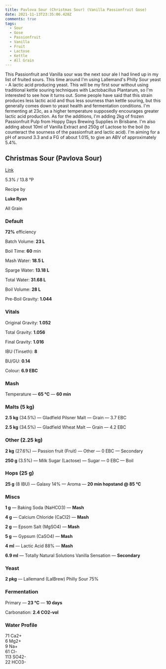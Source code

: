 ```yaml
---
title: Pavlova Sour (Christmas Sour) (Vanilla Passionfruit Gose)
date: 2021-11-13T23:35:06.428Z
comments: true
tags:
  - Sour
  - Gose
  - Passionfruit
  - Vanilla
  - Fruit
  - Lactose
  - Kettle
  - All Grain
---
```

This Passionfruit and Vanilla sour was the next sour ale I had lined up in my list of fruited sours. This time around I'm using Lallemand's Philly Sour yeast - A lactic acid producing yeast. This will be my first sour without using traditional kettle souring techniques with Lactobacillus Plantarum, so I'm interested to see how it turns out. Some people have said that this strain produces less lactic acid and thus less sourness than kettle souring, but this generally comes down to yeast health and fermentation conditions. I'm fermenting at 23c, as a higher temperature supposedly encourages greater lactic acid production. As for the additions, I'm adding 2kg of frozen Passionfruit Pulp from Hoppy Days Brewing Supplies in Brisbane. I'm also adding about 10ml of Vanilla Extract and 250g of Lactose to the boil (to counteract the sourness of the passionfruit and lactic acid). I'm aiming for a pH of around 3.3 and a FG of about 1.015, to give an ABV of approximately 5.4%.

## **Christmas Sour (Pavlova Sour)**

[L﻿ink](https://share.brewfather.app/pFEw493pXrxdsr)

5.3% / 13.8 °P

Recipe by

**Luke Ryan**

All Grain

### **Default**

**72%** efficiency

Batch Volume: **23 L**

Boil Time: **60** min

Mash Water: **18.5 L**

Sparge Water: **13.18 L**

Total Water: **31.68 L**

Boil Volume: **28 L**

Pre-Boil Gravity: **1.044**

### Vitals

Original Gravity: **1.052**

Total Gravity: **1.056**

Final Gravity: **1.016**

IBU (Tinseth): **8**

BU/GU: **0.14**

Colour: **6.9 EBC** 

### Mash

Temperature — **65 °C** — **60 min**

### Malts **(5 kg)**

**2.5 kg** (34.5%) — Gladfield Pilsner Malt — Grain — 3.7 EBC

**2.5 kg** (34.5%) — Gladfield Wheat Malt — Grain — 4.2 EBC

### Other **(2.25 kg)**

**2 kg** (27.6%) — Passion fruit (Fruit) — Other — 0 EBC — Secondary

**250 g** (3.5%) — Milk Sugar (Lactose) — Sugar — 0 EBC — Boil

### Hops **(25 g)**

**25 g** (8 IBU) — Galaxy 14% — Aroma — **20 min hopstand @ 85 °C**

### Miscs

**1 g** — Baking Soda (NaHCO3) — **Mash**

**4 g** — Calcium Chloride (CaCl2) — **Mash**

**2 g** — Epsom Salt (MgSO4) — **Mash**

**5 g** — Gypsum (CaSO4) — **Mash**

**4 ml** — Lactic Acid 88% — **Mash**

**6.9 ml** — Totally Natural Solutions Vanilla Sensation — **Secondary**

### Yeast

**2 pkg** — Lallemand (LalBrew) Philly Sour 75%

### Fermentation

Primary — **23 °C** — **10 days**

Carbonation: **2.4 CO2-vol**

### Water Profile

71 Ca2+\
6 Mg2+\
9 Na+\
61 Cl-\
113 SO42-\
22 HCO3-